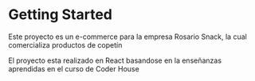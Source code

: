 # Getting Started 
Este proyecto es un e-commerce para la empresa Rosario Snack, la cual comercializa productos de copetín

El proyecto esta realizado en React basandose en la enseñanzas aprendidas en el curso de Coder House
